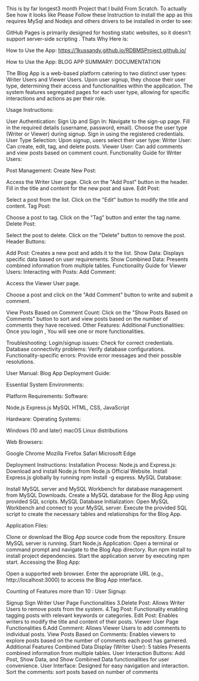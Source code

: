 
This is by far longest3 month Project that I build From Scratch. To actually See how it looks like Please Follow these Instruction to install the app as this requires MySql and Nodejs and others drivers to be installed in order to see:

GitHub Pages is primarily designed for hosting static websites, so it doesn't support server-side scripting . Thats Why Here is:



How to Use the App: https://1kussandy.github.io/RDBMSProject.github.io/





How to Use the App: BLOG APP SUMMARY: DOCUMENTATION

The Blog App is a web-based platform catering to two distinct user types: Writer Users and Viewer Users. Upon user signup, they choose their user type, determining their access and functionalities within the application. The system features segregated pages for each user type, allowing for specific interactions and actions as per their role.

Usage Instructions:

User Authentication: Sign Up and Sign In: Navigate to the sign-up page. Fill in the required details (username, password, email). Choose the user type (Writer or Viewer) during signup. Sign in using the registered credentials. User Type Selection: Upon signup, users select their user type: Writer User: Can create, edit, tag, and delete posts. Viewer User: Can add comments and view posts based on comment count. Functionality Guide for Writer Users:

Post Management: Create New Post:

Access the Writer User page. Click on the "Add Post" button in the header. Fill in the title and content for the new post and save. Edit Post:

Select a post from the list. Click on the "Edit" button to modify the title and content. Tag Post:

Choose a post to tag. Click on the "Tag" button and enter the tag name. Delete Post:

Select the post to delete. Click on the "Delete" button to remove the post. Header Buttons:

Add Post: Creates a new post and adds it to the list. Show Data: Displays specific data based on user requirements. Show Combined Data: Presents combined information from multiple tables. Functionality Guide for Viewer Users: Interacting with Posts: Add Comment:

Access the Viewer User page.

Choose a post and click on the "Add Comment" button to write and submit a comment.

View Posts Based on Comment Count: Click on the "Show Posts Based on Comments" button to sort and view posts based on the number of comments they have received. Other Features: Additional Functionalities: Once you login , You will see one or more functionalities.

Troubleshooting: Login/signup issues: Check for correct credentials. Database connectivity problems: Verify database configurations. Functionality-specific errors: Provide error messages and their possible resolutions.

User Manual: Blog App Deployment Guide:

Essential System Environments:

Platform Requirements: Software:

Node.js Express.js MySQL HTML, CSS, JavaScript

Hardware: Operating Systems:

Windows (10 and later) macOS Linux distributions

Web Browsers:

Google Chrome Mozilla Firefox Safari Microsoft Edge

Deployment Instructions: Installation Process: Node.js and Express.js: Download and install Node.js from Node.js Official Website. Install Express.js globally by running npm install -g express. MySQL Database:

Install MySQL server and MySQL Workbench for database management from MySQL Downloads. Create a MySQL database for the Blog App using provided SQL scripts. MySQL Database Initialization: Open MySQL Workbench and connect to your MySQL server. Execute the provided SQL script to create the necessary tables and relationships for the Blog App.

Application Files:

Clone or download the Blog App source code from the repository. Ensure MySQL server is running. Start Node.js Application: Open a terminal or command prompt and navigate to the Blog App directory. Run npm install to install project dependencies. Start the application server by executing npm start. Accessing the Blog App:

Open a supported web browser. Enter the appropriate URL (e.g., http://localhost:3000) to access the Blog App interface.

Counting of Features more than 10 : User Signup:

Signup
Sign Writer User Page Functionalities 3.Delete Post: Allows Writer Users to remove posts from the system. 4.Tag Post: Functionality enabling tagging posts with relevant keywords or categories.
Edit Post: Enables writers to modify the title and content of their posts. Viewer User Page Functionalities 6.Add Comment: Allows Viewer Users to add comments to individual posts.
View Posts Based on Comments: Enables viewers to explore posts based on the number of comments each post has garnered. Additional Features
Combined Data Display (Writer User): 5 tables Presents combined information from multiple tables.
User Interaction Buttons: Add Post, Show Data, and Show Combined Data functionalities for user convenience.
User Interface: Designed for easy navigation and interaction.
Sort the comments: sort posts based on number of comments


